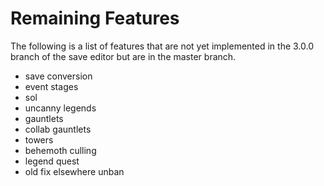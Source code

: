 # Remaining Features

The following is a list of features that are not yet implemented in the 3.0.0
branch of the save editor but are in the master branch.

- save conversion
- event stages
- sol
- uncanny legends
- gauntlets
- collab gauntlets
- towers
- behemoth culling
- legend quest
- old fix elsewhere unban
